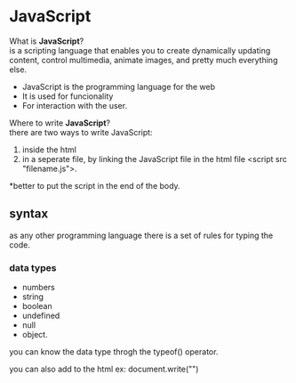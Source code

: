 # JavaScript
What is **JavaScript**?  
is a scripting language that enables you to create dynamically updating content, control multimedia, animate images, and pretty much everything else.
- JavaScript is the programming language for the web
- It is used for funcionality
- For interaction with the user. 

Where to write **JavaScript**?  
there are two ways to write JavaScript:  
1. inside the html   
2. in a seperate file, by linking the JavaScript file in the html file <script src "filename.js"></script>. 

*better to put the script in the end of the body. 

## syntax 
as any other programming language there is a set of rules for typing the code.
### data types
- numbers
- string 
- boolean
- undefined
- null
- object. 

you can know the data type throgh the typeof() operator. 

you can also add to the html ex: document.write("")
